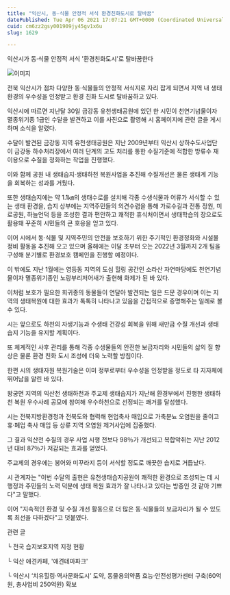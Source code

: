 ```yaml
---
title: "익산시, 동·식물 안정적 서식 환경친화도시로 탈바꿈"
datePublished: Tue Apr 06 2021 17:07:21 GMT+0000 (Coordinated Universal Time)
cuid: cm6zz2gsy001909jy45gv1x6u
slug: 1629

---
```



익산시가 동·식물 안정적 서식 '환경친화도시'로 탈바꿈한다

![이미지](https://cdn.hashnode.com/res/hashnode/image/upload/v1739247520444/e3637ac1-9622-4588-8a74-9365730c16bf.jpeg)

전북 익산시가 점차 다양한 동·식물들의 안정적 서식지로 자리 잡게 되면서 지역 내 생태 환경의 우수성을 인정받고 환경 친화 도시로 탈바꿈하고 있다.

익산시에 따르면 지난달 30일 금강동 유천생태공원에 있던 한 시민이 천연기념물이자 멸종위기종 1급인 수달을 발견하고 이를 사진으로 촬영해 시 홈페이지에 관련 글을 게시하며 소식을 알렸다.

수달이 발견된 금강동 지역 유천생태공원은 지난 2009년부터 익산시 상하수도사업단이 금강동 하수처리장에서 여러 단계의 고도 처리를 통한 수질기준에 적합한 방류수 재이용으로 수질을 정화하는 작업을 진행했다.

이와 함께 공원 내 생태습지·생태하천 복원사업을 추진해 수질개선은 물론 생태계 기능을 회복하는 성과를 거뒀다.

또한 생태습지에는 약 1.1㎞의 생태수로를 설치해 각종 수생식물과 어류가 서식할 수 있는 생태 환경을, 습지 상부에는 지역주민들의 의견수렴을 통해 가로수길과 전통 정원, 미로공원, 하늘언덕 등을 조성한 결과 편안하고 쾌적한 휴식처이면서 생태학습의 장으로도 활용돼 꾸준히 시민들의 큰 호응을 얻고 있다.

이어 시에서 동·식물 및 지역주민의 안전을 보호하기 위한 주기적인 환경정화와 시설물 정비 활동을 추진해 오고 있으며 올해에는 이달 초부터 오는 2022년 3월까지 2개 팀을 구성해 분기별로 환경보호 캠페인을 진행할 예정이다.

이 밖에도 지난 1월에는 영등동 지역의 도심 힐링 공간인 소라산 자연마당에도 천연기념물이자 멸종위기종인 노랑부리저어새가 출현해 화제가 된 바 있다.

이처럼 보호가 필요한 희귀종의 동물들이 연달아 발견되는 일은 드문 경우이며 이는 지역의 생태복원에 대한 효과가 톡톡히 나타나고 있음을 간접적으로 증명해주는 일례로 볼 수 있다.

시는 앞으로도 하천의 자생기능과 수생태 건강성 회복을 위해 새만금 수질 개선과 생태습지 기능을 유지할 계획이다.

또 체계적인 사후 관리를 통해 각종 수생물들의 안전한 보금자리와 시민들의 삶의 질 향상은 물론 환경 친화 도시 조성에 더욱 노력할 방침이다.

한편 시의 생태자원 복원기술은 이미 정부로부터 우수성을 인정받을 정도로 타 지자체에 뛰어남을 알린 바 있다.

왕궁면 지역의 익산천 생태하천과 주교제 생태습지가 지난해 환경부에서 진행한 생태하천 복원 우수사례 공모에 참여해 우수하천으로 선정되는 쾌거를 달성했다.

시는 전북지방환경청과 전북도와 협력해 현업축사 매입으로 가축분뇨 오염원을 줄이고 휴·폐업 축사 매입 등 상류 지역 오염원 제거사업에 집중했다.

그 결과 익산천 수질의 경우 사업 시행 전보다 98％가 개선되고 복합악취는 지난 2012년 대비 87％가 저감되는 효과를 얻었다.

주교제의 경우에는 붕어와 미꾸라지 등이 서식할 정도로 깨끗한 습지로 거듭났다.

시 관계자는 "이번 수달의 출현은 유천생태습지공원이 쾌적한 환경으로 조성되는 데 시 행정과 주민들의 노력 덕분에 생태 복원 효과가 잘 나타나고 있다는 방증인 것 같아 기쁘다"고 말했다.

이어 "지속적인 환경 및 수질 개선 활동으로 더 많은 동·식물들의 보금자리가 될 수 있도록 최선을 다하겠다"고 덧붙였다.

관련 글

└ 전국 습지보호지역 지정 현황

└ 익산 애견카페, '애견테마파크'

└ 익산시 ‘치유힐링·역사문화도시’ 도약, 동물용의약품 효능·안전성평가센터 구축(60억원, 총사업비 250억원) 확보